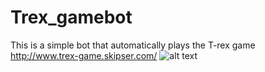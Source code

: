# Trex_gamebot
This is a simple bot that automatically plays the T-rex game
http://www.trex-game.skipser.com/
![alt text](https://img.thecodepost.org/2015/01/trex.png)
